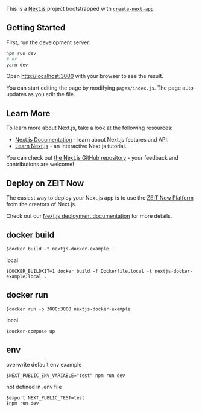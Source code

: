 This is a [Next.js](https://nextjs.org/) project bootstrapped with [`create-next-app`](https://github.com/zeit/next.js/tree/canary/packages/create-next-app).

## Getting Started

First, run the development server:

```bash
npm run dev
# or
yarn dev
```

Open [http://localhost:3000](http://localhost:3000) with your browser to see the result.

You can start editing the page by modifying `pages/index.js`. The page auto-updates as you edit the file.

## Learn More

To learn more about Next.js, take a look at the following resources:

- [Next.js Documentation](https://nextjs.org/docs) - learn about Next.js features and API.
- [Learn Next.js](https://nextjs.org/learn) - an interactive Next.js tutorial.

You can check out [the Next.js GitHub repository](https://github.com/zeit/next.js/) - your feedback and contributions are welcome!

## Deploy on ZEIT Now

The easiest way to deploy your Next.js app is to use the [ZEIT Now Platform](https://zeit.co/import?utm_medium=default-template&filter=next.js&utm_source=create-next-app&utm_campaign=create-next-app-readme) from the creators of Next.js.

Check out our [Next.js deployment documentation](https://nextjs.org/docs/deployment) for more details.

## docker build
```
$docker build -t nextjs-docker-example .
```

local
```
$DOCKER_BUILDKIT=1 docker build -f Dockerfile.local -t nextjs-docker-example:local .
```

## docker run
```
$docker run -p 3000:3000 nextjs-docker-example
```

local
```
$docker-compose up
```

## env
overwrite default env example
```
$NEXT_PUBLIC_ENV_VARIABLE="test" npm run dev
```
not defined in .env file
```
$export NEXT_PUBLIC_TEST=test
$npm run dev
```
